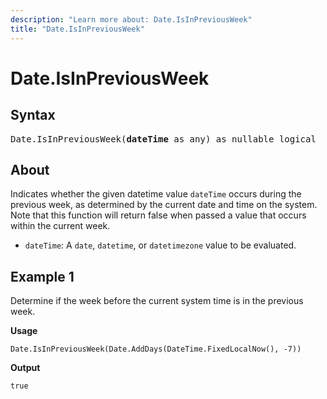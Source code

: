 ```yaml
---
description: "Learn more about: Date.IsInPreviousWeek"
title: "Date.IsInPreviousWeek"
---
```

# Date.IsInPreviousWeek

## Syntax

<pre>
Date.IsInPreviousWeek(<b>dateTime</b> as any) as nullable logical
</pre>

## About

Indicates whether the given datetime value `dateTime` occurs during the previous week, as determined by the current date and time on the system. Note that this function will return false when passed a value that occurs within the current week.

* `dateTime`: A `date`, `datetime`, or `datetimezone` value to be evaluated.

## Example 1

Determine if the week before the current system time is in the previous week.

**Usage**

```powerquery-m
Date.IsInPreviousWeek(Date.AddDays(DateTime.FixedLocalNow(), -7))
```

**Output**

`true`
